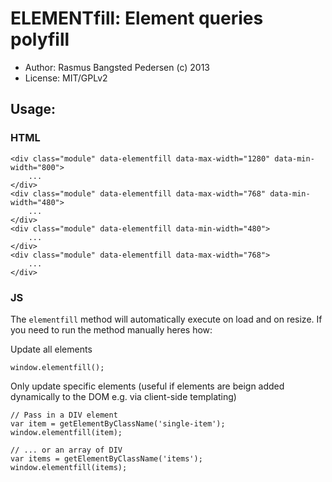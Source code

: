 # ELEMENTfill: Element queries polyfill

* Author: Rasmus Bangsted Pedersen (c) 2013
* License: MIT/GPLv2

## Usage:

### HTML
```
<div class="module" data-elementfill data-max-width="1280" data-min-width="800">
	...
</div>
<div class="module" data-elementfill data-max-width="768" data-min-width="480">
	...
</div>
<div class="module" data-elementfill data-min-width="480">
	...
</div>
<div class="module" data-elementfill data-max-width="768">
	...
</div>
```

### JS
The ``elementfill`` method will automatically execute on load and on resize.
If you need to run the method manually heres how:

Update all elements
```
window.elementfill();
```

Only update specific elements (useful if elements are beign added dynamically to the DOM e.g. via client-side templating)
```
// Pass in a DIV element 
var item = getElementByClassName('single-item');
window.elementfill(item);

// ... or an array of DIV
var items = getElementByClassName('items');
window.elementfill(items);

```
